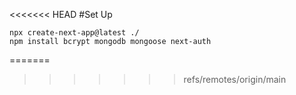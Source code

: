 <<<<<<< HEAD
#Set Up

```
npx create-next-app@latest ./
npm install bcrypt mongodb mongoose next-auth
```
=======

>>>>>>> refs/remotes/origin/main

